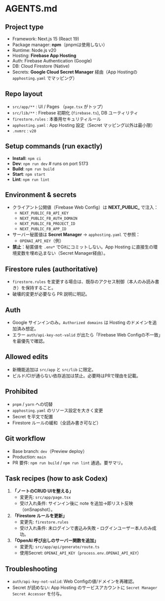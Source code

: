 # AGENTS.md

## Project type
- Framework: Next.js 15 (React 19)
- Package manager: **npm**（pnpmは使用しない）
- Runtime: Node.js v20
- Hosting: **Firebase App Hosting**
- Auth: Firebase Authentication (Google)
- DB: Cloud Firestore (Native)
- Secrets: **Google Cloud Secret Manager** 経由（App Hostingの `apphosting.yaml` でマッピング）

## Repo layout
- `src/app/**` : UI / Pages （`page.tsx` がトップ）
- `src/lib/**` : Firebase 初期化 (`firebase.ts`), DB ユーティリティ
- `firestore.rules` : 本番用セキュリティルール
- `apphosting.yaml` : App Hosting 設定（Secret マッピング以外は最小限）
- `.nvmrc` : `v20`

## Setup commands (run exactly)
- **Install**: `npm ci`
- **Dev**: `npm run dev`  # runs on port 5173
- **Build**: `npm run build`
- **Start**: `npm start`
- **Lint**: `npm run lint`

## Environment & secrets
- クライアント公開値（Firebase Web Config）は **NEXT_PUBLIC_** で注入：
  - `NEXT_PUBLIC_FB_API_KEY`
  - `NEXT_PUBLIC_FB_AUTH_DOMAIN`
  - `NEXT_PUBLIC_FB_PROJECT_ID`
  - `NEXT_PUBLIC_FB_APP_ID`
- サーバー秘匿値は **Secret Manager** → `apphosting.yaml` で参照：
  - `OPENAI_API_KEY`（例）
- **禁止**：秘匿値を `.env*` でGitにコミットしない。App Hosting に直接生の環境変数を埋め込まない（Secret Manager経由）。

## Firestore rules (authoritative)
- `firestore.rules` を変更する場合は、既存のアクセス制御（本人のみ読み書き）を保持すること。
- 破壊的変更が必要なら PR 説明に明記。

## Auth
- Google サインインのみ。`Authorized domains` は Hosting のドメインを追加済み想定。
- エラー `auth/api-key-not-valid` が出たら「Firebase Web Configの不一致」を最優先で確認。

## Allowed edits
- 新機能追加は `src/app` と `src/lib` に限定。
- ビルド/CIが通らない依存追加は禁止。必要時はPRで理由を記載。

## Prohibited
- `pnpm` / `yarn` への切替
- `apphosting.yaml` のリソース設定を大きく変更
- Secret を平文で配置
- Firestore ルールの緩和（全読み書き可など）

## Git workflow
- Base branch: `dev`（Preview deploy）
- Production: `main`
- PR 要件: `npm run build` / `npm run lint` 通過。要サマリ。

## Task recipes (how to ask Codex)
1. **「ノートのCRUD UIを整える」**
   - 変更先: `src/app/page.tsx`
   - 受け入れ条件: サインイン後に note を追加→即リスト反映（onSnapshot）。
2. **「Firestore ルールを更新」**
   - 変更先: `firestore.rules`
   - 受け入れ条件: 未ログインで書込み失敗・ログインユーザー本人のみ成功。
3. **「OpenAI 呼び出しのサーバー関数を追加」**
   - 変更先: `src/app/api/generate/route.ts`
   - 使用Secret: `OPENAI_API_KEY`（`process.env.OPENAI_API_KEY`）

## Troubleshooting
- `auth/api-key-not-valid`: Web Configの値/ドメインを再確認。
- Secret が読めない: App Hosting のサービスアカウントに `Secret Manager Secret Accessor` を付与。
